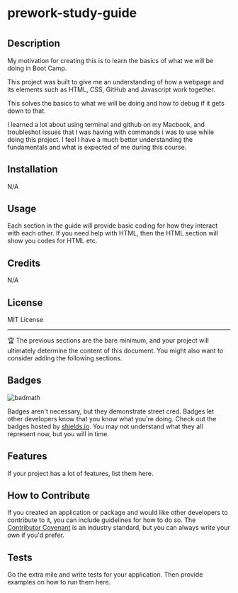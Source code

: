 # prework-study-guide

# <Prework Study Guide>

## Description

My motivation for creating this is to learn the basics of what we will be doing in Boot Camp.

This project was built to give me an understanding of how a webpage and its elements such as HTML, CSS, GitHub and Javascript work together. 

This solves the basics to what we will be doing and how to debug if it gets down to that.

I learned a lot about using terminal and github on my Macbook, and troubleshot issues that I was having with commands i was to use while doing this project. I feel I have a much better understanding the fundamentals and what is expected of me during this course.

## Installation

N/A

## Usage

Each section in the guide will provide basic coding for how they interact with each other. If you need help with HTML, then the HTML section will show you codes for HTML etc.

## Credits

N/A

## License

MIT License

---

🏆 The previous sections are the bare minimum, and your project will ultimately determine the content of this document. You might also want to consider adding the following sections.

## Badges

![badmath](https://img.shields.io/github/languages/top/nielsenjared/badmath)

Badges aren't necessary, but they demonstrate street cred. Badges let other developers know that you know what you're doing. Check out the badges hosted by [shields.io](https://shields.io/). You may not understand what they all represent now, but you will in time.

## Features

If your project has a lot of features, list them here.

## How to Contribute

If you created an application or package and would like other developers to contribute to it, you can include guidelines for how to do so. The [Contributor Covenant](https://www.contributor-covenant.org/) is an industry standard, but you can always write your own if you'd prefer.

## Tests

Go the extra mile and write tests for your application. Then provide examples on how to run them here.